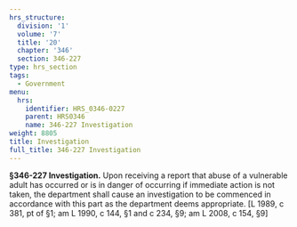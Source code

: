 ```yaml
---
hrs_structure:
  division: '1'
  volume: '7'
  title: '20'
  chapter: '346'
  section: 346-227
type: hrs_section
tags:
  - Government
menu:
  hrs:
    identifier: HRS_0346-0227
    parent: HRS0346
    name: 346-227 Investigation
weight: 8805
title: Investigation
full_title: 346-227 Investigation
---
```

**§346-227 Investigation.** Upon receiving a report that abuse of a vulnerable adult has occurred or is in danger of occurring if immediate action is not taken, the department shall cause an investigation to be commenced in accordance with this part as the department deems appropriate. [L 1989, c 381, pt of §1; am L 1990, c 144, §1 and c 234, §9; am L 2008, c 154, §9]